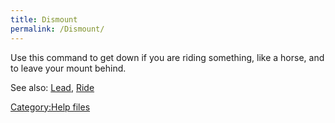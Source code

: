 ```yaml
---
title: Dismount
permalink: /Dismount/
---
```


Use this command to get down if you are riding something, like a horse,
and to leave your mount behind.

See also: [Lead](Lead "wikilink"), [Ride](Ride "wikilink")

[Category:Help files](Category:Help_files "wikilink")